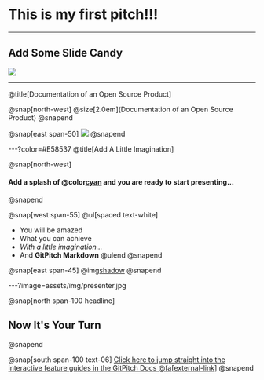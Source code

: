 # This is my first pitch!!!

---

## Add Some Slide Candy

![](assets/img/presentation.png)

---
@title[Documentation of an Open Source Product]

@snap[north-west]
@size[2.0em](Documentation of an Open Source Product)
@snapend

@snap[east span-50]
![](assets/img/presentation.png)
@snapend

---?color=#E58537
@title[Add A Little Imagination]

@snap[north-west]
#### Add a splash of @color[cyan](**color**) and you are ready to start presenting...
@snapend

@snap[west span-55]
@ul[spaced text-white]
- You will be amazed
- What you can achieve
- *With a little imagination...*
- And **GitPitch Markdown**
@ulend
@snapend

@snap[east span-45]
@img[shadow](assets/img/conference.png)
@snapend

---?image=assets/img/presenter.jpg

@snap[north span-100 headline]
## Now It's Your Turn
@snapend

@snap[south span-100 text-06]
[Click here to jump straight into the interactive feature guides in the GitPitch Docs @fa[external-link]](https://gitpitch.com/docs/getting-started/tutorial/)
@snapend
